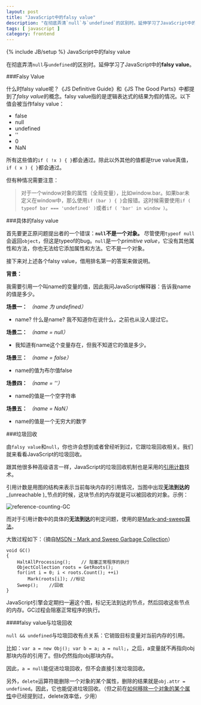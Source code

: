 ```yaml
---
layout: post
title: "JavaScript中的falsy value"
description: "在彻底弄清`null`与`undefined`的区别时。延伸学习了JavaScript中的**falsy value**。"
tags: [ javascript ]
category: frontend
---
```

{% include JB/setup %}
JavaScript中的falsy value

在彻底弄清`null`与`undefined`的区别时。延伸学习了JavaScript中的**falsy value**。

###Falsy Value

什么时falsy value呢？《JS Definitive Guide》和《JS The Good Parts》中都提到了*falsy value*的概念。falsy value指的是逻辑表达式的结果为假的情况。以下值会被当作falsy value：

* false
* null
* undefined
* ''
* 0
* NaN

所有这些值的`if ( !x ) { }`都会通过。除此以外其他的值都是true value真值，`if ( x ) { }`都会通过。

但有种情况需要注意：

> 对于一个window对象的属性（全局变量），比如window.bar。如果bar未定义在window中，那么使用`if (bar ) { }`会报错。这时候需要使用`if ( typeof bar === 'undefined' )`或者`if ( 'bar' in window )`。

###具体的falsy value

首先要更正原问题提出者的一个错误：**`null`不是一个对象。** 尽管使用`typeof null`会返回`object`，但这是typeof的bug。`null`是一个*primitive value*，它没有其他属性和方法，你也无法给它添加属性和方法。它不是一个对象。

接下来对上述各个falsy value，借用排名第一的答案来做说明。

**背景：**

我需要引用一个叫name的变量的值，因此我问JavaScript解释器：告诉我name的值是多少。

**场景一：** *（name 为 undefined）*

* name? 什么是name? 我不知道你在说什么，之前也从没人提过它。

**场景二：** *（name = null）*

* 我知道有name这个变量存在，但我不知道它的值是多少。

**场景三：** *（name = false）*

* name的值为布尔值false

**场景四：** *（name = ''）*

* name的值是一个空字符串

**场景五：** *（name = NaN）*

* name的值是一个无穷大的数字

###垃圾回收

由`falsy value`和`null`，你也许会想到或者曾经听到过，它跟垃圾回收相关。我们就来看看JavaScript的垃圾回收。

跟其他很多种高级语言一样，JavaScript的垃圾回收机制也是采用的[引用计数](http://en.wikipedia.org/wiki/Reference_counting)技术。

引用计数是用图的结构来表示当前每块内存的引用情况，当图中出现**无法到达的**_(unreachable )_节点的时候，这块节点的内存就是可以被回收的对象。示例：

![reference-counting-GC](https://farm8.staticflickr.com/7511/15833370392_80ac7c3ce3_o.gif)

而对于引用计数中的具体的**无法到达**的判定问题，使用的是[Mark-and-sweep算法](https://developer.mozilla.org/en-US/docs/Web/JavaScript/Memory_Management#Mark-and-sweep_algorithm)。

大致过程如下：（摘自[MSDN - Mark and Sweep Garbage Collection](http://blogs.msdn.com/b/abhinaba/archive/2009/01/30/back-to-basics-mark-and-sweep-garbage-collection.aspx)）

    void GC()
    {
        HaltAllProcessing();    // 阻塞正常程序的执行
        ObjectCollection roots = GetRoots();
        for(int i = 0; i < roots.Count(); ++i)
            Mark(roots[i]); //标记
        Sweep();    //回收
    }


JavaScript引擎会定期扫一遍这个图，标记无法到达的节点，然后回收这些节点的内存。GC过程会阻塞正常程序的执行。

####falsy value与垃圾回收

`null && undefined`与垃圾回收有点关系：它销毁目标变量对当前内存的引用。

比如：`var a = new Obj(); var b = a; a = null;`，之后，a变量就不再指向obj那块内存的引用了。但b仍然指向obj那块内存。

因此，`a = null`能促进垃圾回收，但不会直接引发垃圾回收。

另外，`delete`运算符能删除一个对象的某个属性，删除的结果就是`obj.attr = undefined`。因此，它也能促进垃圾回收。（但之前在[如何移除一个对象的某个属性](https://github.com/simongong/js-stackoverflow-highest-votes/blob/master/questions1-10/remove-property-from-javascript-object.md)中已经提到过，delete效率低，少用）



